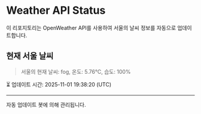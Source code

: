 
# Weather API Status

이 리포지토리는 OpenWeather API를 사용하여 서울의 날씨 정보를 자동으로 업데이트합니다.

## 현재 서울 날씨
> 서울의 현재 날씨: fog, 온도: 5.76°C, 습도: 100%

⏳ 업데이트 시간: 2025-11-01 19:38:20 (UTC)

---
자동 업데이트 봇에 의해 관리됩니다.
